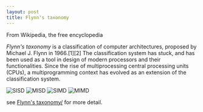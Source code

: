 ```yaml
---
layout: post
title: Flynn's taxonomy
---
```


From Wikipedia, the free encyclopedia 

*Flynn's taxonomy* is a classification of computer architectures, proposed by Michael J. Flynn in 1966.[1][2] The classification system has stuck, and has been used as a tool in design of modern processors and their functionalities. Since the rise of multiprocessing central processing units (CPUs), a multiprogramming context has evolved as an extension of the classification system.


![SISD](https://en.wikipedia.org/wiki/File:SISD.svg)
![MISD](https://en.wikipedia.org/wiki/File:MISD.svg)
![SIMD](https://en.wikipedia.org/wiki/File:SIMD.svg)
![MIMD](https://en.wikipedia.org/wiki/File:MIMD.svg)


see [Flynn's taxonomy/](https://en.wikipedia.org/wiki/Flynn%27s_taxonomy/) for more detail.

